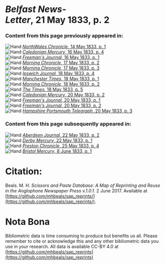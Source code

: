 # *Belfast News-Letter*, 21 May 1833, p. 2  
  
### Content from this page previously appeared in:  
![Hand](http://scissorsandpaste.net/wp-content/uploads/2017/06/smallhandpointer.png) [*NorthWales Chronicle*, 14 May 1833, p. 1](https://mhbeals.github.io/sap_html/NorthWales-Chronicle/NorthWales-Chronicle-14-May-1833-p-1)  
![Hand](http://scissorsandpaste.net/wp-content/uploads/2017/06/smallhandpointer.png) [*Caledonian Mercury*, 16 May 1833, p. 4](https://mhbeals.github.io/sap_html/Caledonian-Mercury/Caledonian-Mercury-16-May-1833-p-4)  
![Hand](http://scissorsandpaste.net/wp-content/uploads/2017/06/smallhandpointer.png) [*Freeman's Journal*, 16 May 1833, p. 1](https://mhbeals.github.io/sap_html/Freeman's-Journal/Freeman's-Journal-16-May-1833-p-1)  
![Hand](http://scissorsandpaste.net/wp-content/uploads/2017/06/smallhandpointer.png) [*Morning Chronicle*, 17 May 1833, p. 2](https://mhbeals.github.io/sap_html/Morning-Chronicle/Morning-Chronicle-17-May-1833-p-2)  
![Hand](http://scissorsandpaste.net/wp-content/uploads/2017/06/smallhandpointer.png) [*Morning Chronicle*, 17 May 1833, p. 3](https://mhbeals.github.io/sap_html/Morning-Chronicle/Morning-Chronicle-17-May-1833-p-3)  
![Hand](http://scissorsandpaste.net/wp-content/uploads/2017/06/smallhandpointer.png) [*Ipswich Journal*, 18 May 1833, p. 4](https://mhbeals.github.io/sap_html/Ipswich-Journal/Ipswich-Journal-18-May-1833-p-4)  
![Hand](http://scissorsandpaste.net/wp-content/uploads/2017/06/smallhandpointer.png) [*Manchester Times*, 18 May 1833, p. 1](https://mhbeals.github.io/sap_html/Manchester-Times/Manchester-Times-18-May-1833-p-1)  
![Hand](http://scissorsandpaste.net/wp-content/uploads/2017/06/smallhandpointer.png) [*Morning Chronicle*, 18 May 1833, p. 2](https://mhbeals.github.io/sap_html/Morning-Chronicle/Morning-Chronicle-18-May-1833-p-2)  
![Hand](http://scissorsandpaste.net/wp-content/uploads/2017/06/smallhandpointer.png) [*The Times*, 18 May 1833, p. 5](https://mhbeals.github.io/sap_html/The-Times/The-Times-18-May-1833-p-5)  
![Hand](http://scissorsandpaste.net/wp-content/uploads/2017/06/smallhandpointer.png) [*Caledonian Mercury*, 20 May 1833, p. 2](https://mhbeals.github.io/sap_html/Caledonian-Mercury/Caledonian-Mercury-20-May-1833-p-2)  
![Hand](http://scissorsandpaste.net/wp-content/uploads/2017/06/smallhandpointer.png) [*Freeman's Journal*, 20 May 1833, p. 1](https://mhbeals.github.io/sap_html/Freeman's-Journal/Freeman's-Journal-20-May-1833-p-1)  
![Hand](http://scissorsandpaste.net/wp-content/uploads/2017/06/smallhandpointer.png) [*Freeman's Journal*, 20 May 1833, p. 2](https://mhbeals.github.io/sap_html/Freeman's-Journal/Freeman's-Journal-20-May-1833-p-2)  
![Hand](http://scissorsandpaste.net/wp-content/uploads/2017/06/smallhandpointer.png) [*Hampshire Portsmouth Telegraph*, 20 May 1833, p. 3](https://mhbeals.github.io/sap_html/Hampshire-Portsmouth-Telegraph/Hampshire-Portsmouth-Telegraph-20-May-1833-p-3)  
  
### Content from this page subsequently appeared in:  
![Hand](http://scissorsandpaste.net/wp-content/uploads/2017/06/smallhandpointer.png) [*Aberdeen Journal*, 22 May 1833, p. 2](https://mhbeals.github.io/sap_html/Aberdeen-Journal/Aberdeen-Journal-22-May-1833-p-2)  
![Hand](http://scissorsandpaste.net/wp-content/uploads/2017/06/smallhandpointer.png) [*Derby Mercury*, 22 May 1833, p. 1](https://mhbeals.github.io/sap_html/Derby-Mercury/Derby-Mercury-22-May-1833-p-1)  
![Hand](http://scissorsandpaste.net/wp-content/uploads/2017/06/smallhandpointer.png) [*Preston Chronicle*, 25 May 1833, p. 4](https://mhbeals.github.io/sap_html/Preston-Chronicle/Preston-Chronicle-25-May-1833-p-4)  
![Hand](http://scissorsandpaste.net/wp-content/uploads/2017/06/smallhandpointer.png) [*Bristol Mercury*, 8 June 1833, p. 1](https://mhbeals.github.io/sap_html/Bristol-Mercury/Bristol-Mercury-8-June-1833-p-1)  


# Citation: 

Beals. M. H. *Scissors and Paste Database: A Map of Reprinting and Reuse in the Anglophone Newspaper Press v.1.0.1.* 2 June 2017. Available at [https://github.com/mhbeals/sap_reprints/](https://github.com/mhbeals/sap_reprints/). 

# Nota Bona

Bibliometric data is time consuming to produce but benefits us all. Please remember to cite or acknowledge this and any other bibliometric data you use in your research. All data is available CC-BY 4.0 at [https://github.com/mhbeals/sap_reprints](https://github.com/mhbeals/sap_reprints)